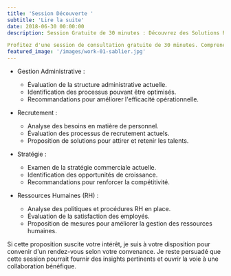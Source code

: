 ```yaml
---
title: 'Session Découverte '
subtitle: 'Lire la suite'
date: 2018-06-30 00:00:00
description: Session Gratuite de 30 minutes : Découvrez des Solutions RH sur Mesure

Profitez d'une session de consultation gratuite de 30 minutes. Comprenez vos besoins spécifiques, discutez des défis de votre entreprise et recevez des solutions personnalisées.
featured_image: '/images/work-01-sablier.jpg'
---
```


* Gestion Administrative :

  
    * Évaluation de la structure administrative actuelle.
    * Identification des processus pouvant être optimisés.
    * Recommandations pour améliorer l'efficacité opérationnelle.
 
      
* Recrutement :
    * Analyse des besoins en matière de personnel.
    * Évaluation des processus de recrutement actuels.
    * Proposition de solutions pour attirer et retenir les talents.
 
      
* Stratégie :
    * Examen de la stratégie commerciale actuelle.
    * Identification des opportunités de croissance.
    * Recommandations pour renforcer la compétitivité.
 
      
* Ressources Humaines (RH) :
    * Analyse des politiques et procédures RH en place.
    * Évaluation de la satisfaction des employés.
    * Proposition de mesures pour améliorer la gestion des ressources humaines.
 
      
Si cette proposition suscite votre intérêt, je suis à votre disposition pour convenir d'un rendez-vous selon votre convenance. Je reste persuadé que cette session pourrait fournir des insights pertinents et ouvrir la voie à une collaboration bénéfique.
